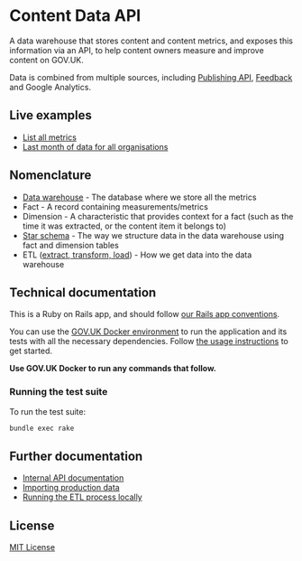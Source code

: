 # Content Data API

A data warehouse that stores content and content metrics, and exposes this information via an API, to help content owners measure and improve content on GOV.UK.

Data is combined from multiple sources, including [Publishing API](https://github.com/alphagov/publishing-api), [Feedback](https://github.com/alphagov/feedback) and Google Analytics.

## Live examples

- [List all metrics](https://content-data-api.publishing.service.gov.uk/api/v1/metrics)
- [Last month of data for all organisations](https://content-data-api.publishing.service.gov.uk/content?date_range=last-month&search_term=&document_type=all&organisation_id=all)

## Nomenclature

- [Data warehouse](./docs/data-warehouse-what-and-why.md) - The database where we store all the metrics
- Fact - A record containing measurements/metrics
- Dimension - A characteristic that provides context for a fact (such as the time it was extracted, or the content item it belongs to)
- [Star schema](./docs/data-warehouse-schema.md) - The way we structure data in the data warehouse using fact and dimension tables
- ETL ([extract, transform, load](https://en.wikipedia.org/wiki/Extract,_transform,_load)) - How we get data into the data warehouse

## Technical documentation

This is a Ruby on Rails app, and should follow [our Rails app conventions](https://docs.publishing.service.gov.uk/manual/conventions-for-rails-applications.html).

You can use the [GOV.UK Docker environment](https://github.com/alphagov/govuk-docker) to run the application and its tests with all the necessary dependencies. Follow [the usage instructions](https://github.com/alphagov/govuk-docker#usage) to get started.

**Use GOV.UK Docker to run any commands that follow.**

### Running the test suite

To run the test suite:

```bash
bundle exec rake
```

## Further documentation

- [Internal API documentation](./docs/api)
- [Importing production data](docs/import_production_data.md)
- [Running the ETL process locally](docs/google_analytics_setup.md)

## License

[MIT License](LICENSE)

[GOV.UK replication scripts]: https://docs.publishing.service.gov.uk/manual/replicate-app-data-locally.html
